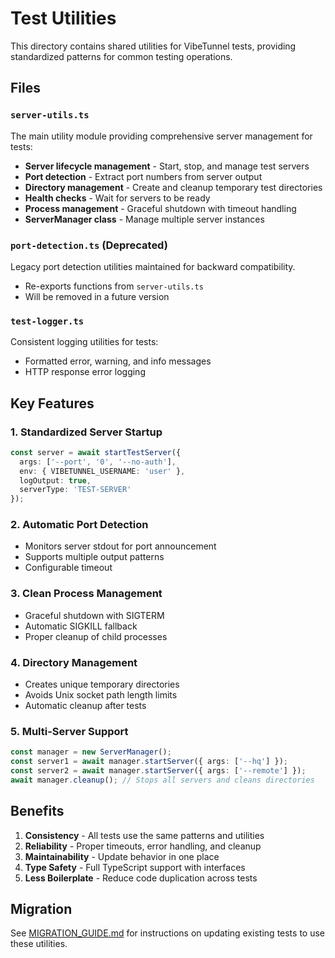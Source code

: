 # Test Utilities

This directory contains shared utilities for VibeTunnel tests, providing standardized patterns for common testing operations.

## Files

### `server-utils.ts`
The main utility module providing comprehensive server management for tests:
- **Server lifecycle management** - Start, stop, and manage test servers
- **Port detection** - Extract port numbers from server output
- **Directory management** - Create and cleanup temporary test directories  
- **Health checks** - Wait for servers to be ready
- **Process management** - Graceful shutdown with timeout handling
- **ServerManager class** - Manage multiple server instances

### `port-detection.ts` (Deprecated)
Legacy port detection utilities maintained for backward compatibility.
- Re-exports functions from `server-utils.ts`
- Will be removed in a future version

### `test-logger.ts`
Consistent logging utilities for tests:
- Formatted error, warning, and info messages
- HTTP response error logging

## Key Features

### 1. Standardized Server Startup
```typescript
const server = await startTestServer({
  args: ['--port', '0', '--no-auth'],
  env: { VIBETUNNEL_USERNAME: 'user' },
  logOutput: true,
  serverType: 'TEST-SERVER'
});
```

### 2. Automatic Port Detection
- Monitors server stdout for port announcement
- Supports multiple output patterns
- Configurable timeout

### 3. Clean Process Management
- Graceful shutdown with SIGTERM
- Automatic SIGKILL fallback
- Proper cleanup of child processes

### 4. Directory Management
- Creates unique temporary directories
- Avoids Unix socket path length limits
- Automatic cleanup after tests

### 5. Multi-Server Support
```typescript
const manager = new ServerManager();
const server1 = await manager.startServer({ args: ['--hq'] });
const server2 = await manager.startServer({ args: ['--remote'] });
await manager.cleanup(); // Stops all servers and cleans directories
```

## Benefits

1. **Consistency** - All tests use the same patterns and utilities
2. **Reliability** - Proper timeouts, error handling, and cleanup
3. **Maintainability** - Update behavior in one place
4. **Type Safety** - Full TypeScript support with interfaces
5. **Less Boilerplate** - Reduce code duplication across tests

## Migration

See [MIGRATION_GUIDE.md](./MIGRATION_GUIDE.md) for instructions on updating existing tests to use these utilities.